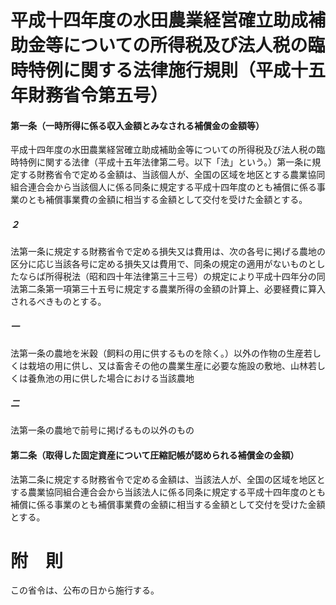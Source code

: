 # 平成十四年度の水田農業経営確立助成補助金等についての所得税及び法人税の臨時特例に関する法律施行規則（平成十五年財務省令第五号）
#### 第一条（一時所得に係る収入金額とみなされる補償金の金額等）
平成十四年度の水田農業経営確立助成補助金等についての所得税及び法人税の臨時特例に関する法律（平成十五年法律第二号。以下「法」という。）第一条に規定する財務省令で定める金額は、当該個人が、全国の区域を地区とする農業協同組合連合会から当該個人に係る同条に規定する平成十四年度のとも補償に係る事業のとも補償事業費の金額に相当する金額として交付を受けた金額とする。
##### ２
法第一条に規定する財務省令で定める損失又は費用は、次の各号に掲げる農地の区分に応じ当該各号に定める損失又は費用で、同条の規定の適用がないものとしたならば所得税法（昭和四十年法律第三十三号）の規定により平成十四年分の同法第二条第一項第三十五号に規定する農業所得の金額の計算上、必要経費に算入されるべきものとする。
##### 一
法第一条の農地を米穀（飼料の用に供するものを除く。）以外の作物の生産若しくは栽培の用に供し、又は畜舎その他の農業生産に必要な施設の敷地、山林若しくは養魚池の用に供した場合における当該農地
##### 二
法第一条の農地で前号に掲げるもの以外のもの
#### 第二条（取得した固定資産について圧縮記帳が認められる補償金の金額）
法第二条に規定する財務省令で定める金額は、当該法人が、全国の区域を地区とする農業協同組合連合会から当該法人に係る同条に規定する平成十四年度のとも補償に係る事業のとも補償事業費の金額に相当する金額として交付を受けた金額とする。
# 附　則
この省令は、公布の日から施行する。
